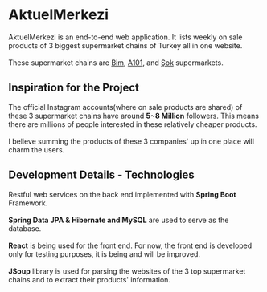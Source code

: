 # AktuelMerkezi

AktuelMerkezi is an end-to-end web application. It lists weekly on sale products of 3 biggest supermarket chains of Turkey all in one website. <br /> <br />
These supermarket chains are [Bim](bim.com.tr), [A101](https://www.a101.com.tr/), and [Şok](https://www.sokmarket.com.tr/) supermarkets. <br /> 

## Inspiration for the Project
The official Instagram accounts(where on sale products are shared) of these 3 supermarket chains have around **5~8 Million** followers. This means there are millions of people interested 
in these relatively cheaper products. <br /> <br /> 
I believe summing the products of these 3 companies' up in one place will charm the users.

## Development Details - Technologies
Restful web services on the back end implemented with **Spring Boot** Framework. <br /> <br /> 
**Spring Data JPA & Hibernate and MySQL** are used to serve as the database. <br /> <br /> 
**React** is being used for the front end. For now, the front end is developed only for testing purposes, it is being and will be improved. <br /> <br /> 
**JSoup** library is used for parsing the websites of the 3 top supermarket chains and to extract their products' information.
